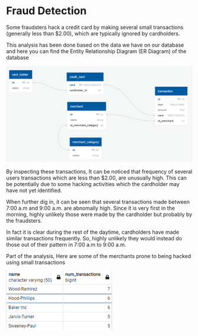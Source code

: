 # Fraud Detection

Some fraudsters hack a credit card by making several small transactions (generally less than $2.00), which are typically ignored by cardholders.

This analysis has been done based on the data we have on our database and here you can find the Entity Relationship Diagram (ER Diagram) of the database

![ER_Diagram](https://github.com/chirathlv/Fraud-Detection/blob/main/Images/ER_Diagram.PNG)

By inspecting these transactions, It can be noticed that frequency of several users transactions which are less than $2.00, are unusually high. This can be potentially due to some hacking activities which the cardholder may have not yet identified.

When further dig in, it can be seen that several transactions made between 7:00 a.m and 9:00 a.m. are abnomally high. Since it is very first in the morning, highly unlikely those were made by the cardholder but probably by the fraudsters.

In fact it is clear during the rest of the daytime, cardholders have made similar transactions frequently. So, highly unlikely they would instead do those out of their pattern in 7:00 a.m to 9:00 a.m.

Part of the analysis, Here are some of the merchants prone to being hacked using small transactions

![potential_merchants](https://github.com/chirathlv/Fraud-Detection/blob/main/Images/potential_merchants.PNG)
